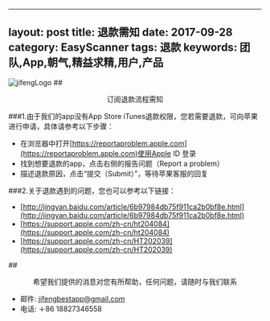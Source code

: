 
---
layout: post
title: 退款需知
date: 2017-09-28
category: EasyScanner
tags: 退款
keywords: 团队,App,朝气,精益求精,用户,产品
---



![jifengLogo](https://pbs.twimg.com/profile_images/913234541401145345/7Q4gFwne_400x400.jpg)
##<center>订阅退款流程需知</center> 

###1.由于我们的app没有App Store iTunes退款权限，您若需要退款，可向苹果进行申请，具体请参考以下步骤：
   

* 在浏览器中打开[https://reportaproblem.apple.com](https://reportaproblem.apple.com)使用Apple ID 登录
* 找到想要退款的app，点击右侧的报告问题（Report a problem）
* 描述退款原因，点击“提交（Submit）”，等待苹果客服的回复

###2.关于退款遇到的问题，您也可以参考以下链接：

* [http://jingyan.baidu.com/article/6b97984db75f911ca2b0bf8e.html](http://jingyan.baidu.com/article/6b97984db75f911ca2b0bf8e.html)
* [https://support.apple.com/zh-cn/ht204084](https://support.apple.com/zh-cn/ht204084)
* [https://support.apple.com/zh-cn/HT202039](https://support.apple.com/zh-cn/HT202039)


##<center>希望我们提供的消息对您有所帮助，任何问题，请随时与我们联系</center> 

* 邮件: <jifengbestapp@gmail.com>
* 电话: ＋86 18827346558

